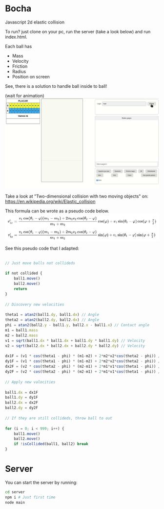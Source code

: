 # Bocha

Javascript 2d elastic collision

To run? just clone on your pc, run the server (take a look below) and run index.html. 

Each ball has
- Mass
- Velocity
- Friction
- Radius
- Position on screen

See, there is a solution to handle ball inside to ball!

(wait for animation)
![Gif](src/assets/gameplay6.gif)

Take a look at "Two-dimensional collision with two moving objects" on: https://en.wikipedia.org/wiki/Elastic_collision

This formula can be wrote as a pseudo code below.
![Formula](./src/assets/formula.png?raw=true "")

See this pseudo code that I adapted:

~~~javascript

// Just move balls not collideds

if not collided {
    ball1.move()
    ball2.move()
    return
}

// Discovery new velocities

theta1 = atan2(ball1.dy, ball1.dx) // Angle
theta2 = atan2(ball2.dy, ball2.dx) // Angle
phi = atan2(ball2.y - ball1.y, ball2.x - ball1.x) // Contact angle
m1 = ball1.mass
m2 = ball2.mass
v1 = sqrt(ball1.dx * ball1.dx + ball1.dy * ball1.dy) // Velocity
v2 = sqrt(ball2.dx * ball2.dx + ball2.dy * ball2.dy) // Velocity

dx1F = (v1 * cos(theta1 - phi) * (m1-m2) + 2*m2*v2*cos(theta2 - phi)) / (m1+m2) * cos(phi) + v1*sin(theta1-phi) * cos(phi+PI/2)
dy1F = (v1 * cos(theta1 - phi) * (m1-m2) + 2*m2*v2*cos(theta2 - phi)) / (m1+m2) * sin(phi) + v1*sin(theta1-phi) * sin(phi+PI/2)
dx2F = (v2 * cos(theta2 - phi) * (m2-m1) + 2*m1*v1*cos(theta1 - phi)) / (m1+m2) * cos(phi) + v2*sin(theta2-phi) * cos(phi+PI/2)
dy2F = (v2 * cos(theta2 - phi) * (m2-m1) + 2*m1*v1*cos(theta1 - phi)) / (m1+m2) * sin(phi) + v2*sin(theta2-phi) * sin(phi+PI/2)

// Apply new valocities

ball1.dx = dx1F
ball1.dy = dy1F                
ball2.dx = dx2F                
ball2.dy = dy2F

// If they are still collideds, throw ball to out

for (i = 0; i < 999; i++) {
    ball1.move()
    ball2.move()
    if !isCollided(ball1, ball2) break
}
~~~  

# Server

You can start the server by running:

~~~bash
cd server
npm i # Just first time
node main
~~~
